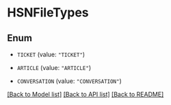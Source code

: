 # HSNFileTypes

## Enum


* `TICKET` (value: `"TICKET"`)

* `ARTICLE` (value: `"ARTICLE"`)

* `CONVERSATION` (value: `"CONVERSATION"`)


[[Back to Model list]](../README.md#documentation-for-models) [[Back to API list]](../README.md#documentation-for-api-endpoints) [[Back to README]](../README.md)



